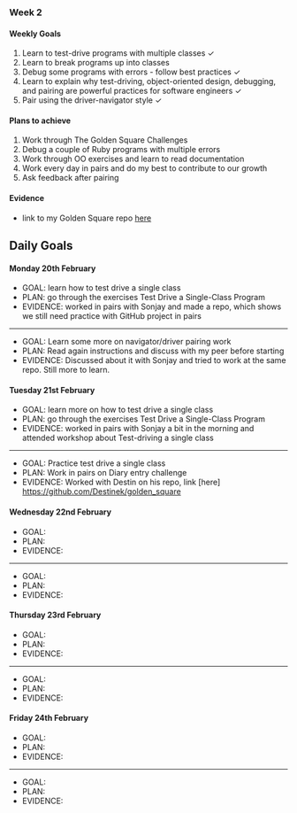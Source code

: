 ### Week 2

#### Weekly Goals

1. Learn to test-drive programs with multiple classes ✓
2. Learn to break programs up into classes
3. Debug some programs with errors - follow best practices ✓
3. Learn to explain why test-driving, object-oriented design, debugging, and pairing are powerful practices for software engineers ✓
4. Pair using the driver-navigator style ✓

#### Plans to achieve
1. Work through The Golden Square Challenges 
2. Debug a couple of Ruby programs with multiple errors
3. Work through OO exercises and learn to read documentation
4. Work every day in pairs and do my best to contribute to our growth
5. Ask feedback after pairing

#### Evidence
- link to my Golden Square repo [here](https://github.com/ValeSer/golden-square)

## Daily Goals

#### Monday 20th February
- GOAL: learn how to test drive a single class
- PLAN: go through the exercises Test Drive a Single-Class Program
- EVIDENCE: worked in pairs with Sonjay and made a repo, which shows we still need practice with GitHub project in pairs

-----
- GOAL: Learn some more on navigator/driver pairing work
- PLAN: Read again instructions and discuss with my peer before starting
- EVIDENCE: Discussed about it with Sonjay and tried to work at the same repo. Still more to learn.

#### Tuesday 21st February
- GOAL: learn more on how to test drive a single class
- PLAN: go through the exercises Test Drive a Single-Class Program
- EVIDENCE: worked in pairs with Sonjay a bit in the morning and attended workshop about Test-driving a single class
-----
- GOAL: Practice test drive a single class
- PLAN: Work in pairs on Diary entry challenge
- EVIDENCE: Worked with Destin on his repo, link [here] https://github.com/Destinek/golden_square

#### Wednesday 22nd February
- GOAL: 
- PLAN: 
- EVIDENCE: 

-----
- GOAL: 
- PLAN: 
- EVIDENCE: 

#### Thursday 23rd February
- GOAL: 
- PLAN: 
- EVIDENCE: 

-----
- GOAL: 
- PLAN: 
- EVIDENCE: 

#### Friday 24th February
- GOAL: 
- PLAN: 
- EVIDENCE: 

-----
- GOAL: 
- PLAN: 
- EVIDENCE: 